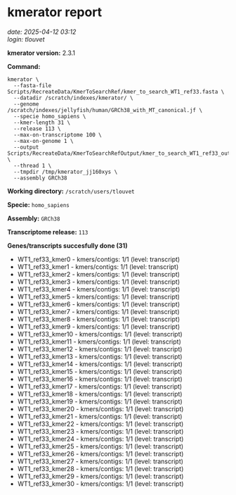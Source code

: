 # kmerator report
*date: 2025-04-12 03:12*  
*login: tlouvet*

**kmerator version:** 2.3.1

**Command:**

```
kmerator \
  --fasta-file Scripts/RecreateData/KmerToSearchRef/kmer_to_search_WT1_ref33.fasta \
  --datadir /scratch/indexes/kmerator/ \
  --genome /scratch/indexes/jellyfish/human/GRCh38_with_MT_canonical.jf \
  --specie homo_sapiens \
  --kmer-length 31 \
  --release 113 \
  --max-on-transcriptome 100 \
  --max-on-genome 1 \
  --output Scripts/RecreateData/KmerToSearchRefOutput/kmer_to_search_WT1_ref33_output \
  --thread 1 \
  --tmpdir /tmp/kmerator_jj160xys \
  --assembly GRCh38
```

**Working directory:** `/scratch/users/tlouvet`

**Specie:** `homo_sapiens`

**Assembly:** `GRCh38`

**Transcriptome release:** `113`

**Genes/transcripts succesfully done (31)**

- WT1_ref33_kmer0 - kmers/contigs: 1/1 (level: transcript)
- WT1_ref33_kmer1 - kmers/contigs: 1/1 (level: transcript)
- WT1_ref33_kmer2 - kmers/contigs: 1/1 (level: transcript)
- WT1_ref33_kmer3 - kmers/contigs: 1/1 (level: transcript)
- WT1_ref33_kmer4 - kmers/contigs: 1/1 (level: transcript)
- WT1_ref33_kmer5 - kmers/contigs: 1/1 (level: transcript)
- WT1_ref33_kmer6 - kmers/contigs: 1/1 (level: transcript)
- WT1_ref33_kmer7 - kmers/contigs: 1/1 (level: transcript)
- WT1_ref33_kmer8 - kmers/contigs: 1/1 (level: transcript)
- WT1_ref33_kmer9 - kmers/contigs: 1/1 (level: transcript)
- WT1_ref33_kmer10 - kmers/contigs: 1/1 (level: transcript)
- WT1_ref33_kmer11 - kmers/contigs: 1/1 (level: transcript)
- WT1_ref33_kmer12 - kmers/contigs: 1/1 (level: transcript)
- WT1_ref33_kmer13 - kmers/contigs: 1/1 (level: transcript)
- WT1_ref33_kmer14 - kmers/contigs: 1/1 (level: transcript)
- WT1_ref33_kmer15 - kmers/contigs: 1/1 (level: transcript)
- WT1_ref33_kmer16 - kmers/contigs: 1/1 (level: transcript)
- WT1_ref33_kmer17 - kmers/contigs: 1/1 (level: transcript)
- WT1_ref33_kmer18 - kmers/contigs: 1/1 (level: transcript)
- WT1_ref33_kmer19 - kmers/contigs: 1/1 (level: transcript)
- WT1_ref33_kmer20 - kmers/contigs: 1/1 (level: transcript)
- WT1_ref33_kmer21 - kmers/contigs: 1/1 (level: transcript)
- WT1_ref33_kmer22 - kmers/contigs: 1/1 (level: transcript)
- WT1_ref33_kmer23 - kmers/contigs: 1/1 (level: transcript)
- WT1_ref33_kmer24 - kmers/contigs: 1/1 (level: transcript)
- WT1_ref33_kmer25 - kmers/contigs: 1/1 (level: transcript)
- WT1_ref33_kmer26 - kmers/contigs: 1/1 (level: transcript)
- WT1_ref33_kmer27 - kmers/contigs: 1/1 (level: transcript)
- WT1_ref33_kmer28 - kmers/contigs: 1/1 (level: transcript)
- WT1_ref33_kmer29 - kmers/contigs: 1/1 (level: transcript)
- WT1_ref33_kmer30 - kmers/contigs: 1/1 (level: transcript)
